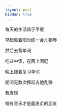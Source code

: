 ```yaml
---
layout: post
hidden: true
---
```

每天的生活趋于平缓

早起趁着阳光练一会儿钢琴

然后去背单词

吃过中饭，在网上闲逛

晚上接着复习单词

期间无数次捧起吉他乱弹

我发现

唯有音乐才是最忠贞的朋友